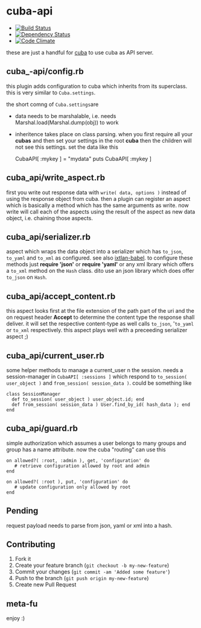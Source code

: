cuba-api
========

* [![Build Status](https://secure.travis-ci.org/mkristian/cuba-api.png)](http://travis-ci.org/mkristian/cuba-api)
* [![Dependency Status](https://gemnasium.com/mkristian/cuba-api.png)](https://gemnasium.com/mkristian/cuba-api)
* [![Code Climate](https://codeclimate.com/badge.png)](https://codeclimate.com/github/mkristian/cuba-api)

these are just a handful for [cuba](https://github.com/soveran/cuba) to use cuba as API server.

cuba\_-api/config.rb
------------------

this plugin adds configuration to cuba which inherits from its superclass. this is very similar to `Cuba.settings`.

the short comng of `Cuba.settings`are

* data needs to be marshalable, i.e. needs Marshal.load(Marshal.dump(obj)) to work

* inheritence takes place on class parsing. when you first require all your **cubas** and then set your settings in the root **cuba** then the children will not see this settings. set the data like this

    CubaAPI[ :mykey ] = "mydata"
    puts CubaAPI[ :mykey ]

cuba\_api/write_aspect.rb 
-------------------------

first you write out response data with `write( data, options )` instead of using the response object from cuba. then a plugin can register an aspect which is basically a method which has the same arguments as write. now write will call each of the aspects using the result of the aspect as new data object, i.e. chaining those aspects.

cuba\_api/serializer.rb 
-------------------------

aspect which wraps the data object into a serializer which has `to_json`, `to_yaml` and `to_xml` as configured. see also [ixtlan-babel](https://github.com/mkristian/ixtlan-babel). to configure these methods just **require 'json'** or **require 'yaml'** or any xml lbrary which offers a `to_xml` method on the `Hash` class. dito use an json library which does offer `to_json` on `Hash`.

cuba\_api/accept_content.rb 
----------------------------

this aspect looks first at the file extension of the path part of the uri and the on request header **Accept** to determine the content type the response shall deliver. it will set the respective content-type as well calls `to_json`, '`to_yaml` or `to_xml` respectively. this aspect plays well with a preceeding serializer aspect ;)


cuba\_api/current_user.rb 
--------------------------

some helper methods to manage a current_user n the session. needs a session-manager in `CubaAPI[ :sessions ]` which respond to `to_session( user_object )` and `from_session( session_data )`. could be something like

    class SessionManager
	  def to_session( user_object ) user_object.id; end
	  def from_session( session_data ) User.find_by_id( hash_data ); end
	end


cuba\_api/guard.rb 
--------------------------

simple authorization which assumes a user belongs to many groups and group has a name attribute. now the cuba "routing" can use this

    on allowed?( :root, :admin ), get, 'configuration' do 
	   # retrieve configuration allowed by root and admin
    end

    on allowed?( :root ), put, 'configuration' do 
	   # update configuration only allowed by root
    end

Pending
-------

request payload needs to parse from json, yaml or xml into a hash.

Contributing
------------

1. Fork it
2. Create your feature branch (`git checkout -b my-new-feature`)
3. Commit your changes (`git commit -am 'Added some feature'`)
4. Push to the branch (`git push origin my-new-feature`)
5. Create new Pull Request

meta-fu
-------

enjoy :) 


